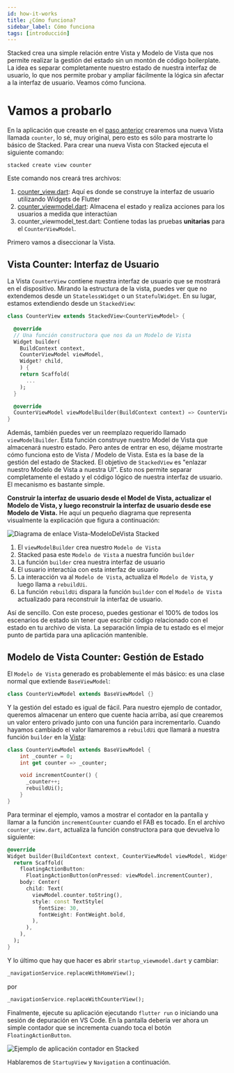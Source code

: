 ```yaml
---
id: how-it-works
title: ¿Cómo funciona?
sidebar_label: Cómo funciona
tags: [introducción]
---
```


Stacked crea una simple relación entre Vista y Modelo de Vista que nos permite realizar la gestión del estado sin un montón de código boilerplate. La idea es separar completamente nuestro estado de nuestra interfaz de usuario, lo que nos permite probar y ampliar fácilmente la lógica sin afectar a la interfaz de usuario. Veamos cómo funciona.


# Vamos a probarlo

En la aplicación que creaste en el [paso anterior](00-overview.md#crear-una-aplicación-stacked) crearemos una nueva Vista llamada `counter`, lo sé, muy original, pero esto es sólo para mostrarte lo básico de Stacked. Para crear una nueva Vista con Stacked ejecuta el siguiente comando:

```shell
stacked create view counter
```

Este comando nos creará tres archivos:

1. [counter_view.dart](#contador-vista): Aquí es donde se construye la interfaz de usuario utilizando Widgets de Flutter
2. [counter_viewmodel.dart](#counter-viewmodel-flutter-statemanagement): Almacena el estado y realiza acciones para los usuarios a medida que interactúan
3. counter_viewmodel_test.dart: Contiene todas las pruebas **unitarias** para el `CounterViewModel`.

Primero vamos a diseccionar la Vista.


## Vista Counter: Interfaz de Usuario

La Vista `CounterView` contiene nuestra interfaz de usuario que se mostrará en el dispositivo. Mirando la estructura de la vista, puedes ver que no extendemos desde un `StatelessWidget` o un `StatefulWidget`. En su lugar, estamos extendiendo desde un `StackedView`:

```dart
class CounterView extends StackedView<CounterViewModel> {

  @override
  // Una función constructora que nos da un Modelo de Vista
  Widget builder(
    BuildContext context,
    CounterViewModel viewModel,
    Widget? child,
    ) {
    return Scaffold(
      ...
    );
  }

  @override
  CounterViewModel viewModelBuilder(BuildContext context) => CounterViewModel();
}
```

Además, también puedes ver un reemplazo requerido llamado `viewModelBuilder`. Esta función construye nuestro Model de Vista que almacenará nuestro estado. Pero antes de entrar en eso, déjame mostrarte cómo funciona esto de Vista / Modelo de Vista. Esta es la base de la gestión del estado de Stacked. El objetivo de `StackedView` es "enlazar nuestro Modelo de Vista a nuestra UI". Esto nos permite separar completamente el estado y el código lógico de nuestra interfaz de usuario. El mecanismo es bastante simple.

**Construir la interfaz de usuario desde el Model de Vista, actualizar el Modelo de Vista, y luego reconstruir la interfaz de usuario desde ese Modelo de Vista.** He aquí un pequeño diagrama que representa visualmente la explicación que figura a continuación:

![Diagrama de enlace Vista-ModeloDeVista Stacked](/img/todo/view-viewmodel-relationship.png)

1. El `viewModelBuilder` crea nuestro `Modelo de Vista`
2. Stacked pasa este `Modelo de Vista` a nuestra función `builder`
3. La función `builder` crea nuestra interfaz de usuario
4. El usuario interactúa con esta interfaz de usuario
5. La interacción va al `Modelo de Vista`, actualiza el `Modelo de Vista`, y luego llama a `rebuildUi`.
6. La función `rebuildUi` dispara la función `builder` con el `Modelo de Vista` actualizado para reconstruir la interfaz de usuario.

Así de sencillo. Con este proceso, puedes gestionar el 100% de todos los escenarios de estado sin tener que escribir código relacionado con el estado en tu archivo de vista. La separación limpia de tu estado es el mejor punto de partida para una aplicación mantenible.


## Modelo de Vista Counter: Gestión de Estado

El `Modelo de Vista` generado es probablemente el más básico: es una clase normal que extiende `BaseViewModel`:

```dart
class CounterViewModel extends BaseViewModel {}
```

Y la gestión del estado es igual de fácil. Para nuestro ejemplo de contador, queremos almacenar un entero que cuente hacia arriba, así que crearemos un valor entero privado junto con una función para incrementarlo. Cuando hayamos cambiado el valor llamaremos a `rebuildUi` que llamará a nuestra función `builder` en la [Vista](#vista-counter):

```dart
class CounterViewModel extends BaseViewModel {
    int _counter = 0;
    int get counter => _counter;

    void incrementCounter() {
      _counter++;
      rebuildUi();
    }
}
```

Para terminar el ejemplo, vamos a mostrar el contador en la pantalla y llamar a la función `incrementCounter` cuando el FAB es tocado. En el archivo `counter_view.dart`, actualiza la función constructora para que devuelva lo siguiente:

```dart
@override
Widget builder(BuildContext context, CounterViewModel viewModel, Widget? child) {
  return Scaffold(
    floatingActionButton:
      FloatingActionButton(onPressed: viewModel.incrementCounter),
    body: Center(
      child: Text(
        viewModel.counter.toString(),
        style: const TextStyle(
          fontSize: 30,
          fontWeight: FontWeight.bold,
        ),
      ),
    ),
  );
}
```

Y lo último que hay que hacer es abrir `startup_viewmodel.dart` y cambiar:

```dart
_navigationService.replaceWithHomeView();
```

por

```dart
_navigationService.replaceWithCounterView();
```

Finalmente, ejecute su aplicación ejecutando `flutter run` o iniciando una sesión de depuración en VS Code. En la pantalla debería ver ahora un simple contador que se incrementa cuando toca el botón `FloatingActionButton`.

![Ejemplo de aplicación contador en Stacked](/img/getting-started/01-counter-example.gif)

Hablaremos de `StartupView` y `Navigation` a continuación.
